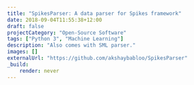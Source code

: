 ```yaml
---
title: "SpikesParser: A data parser for Spikes framework"
date: 2018-09-04T11:55:38+12:00
draft: false
projectCategory: "Open-Source Software"
tags: ["Python 3", "Machine Learning"]
description: "Also comes with SML parser."
images: []
externalUrl: "https://github.com/akshaybabloo/SpikesParser"
_build:
    render: never
---
```

